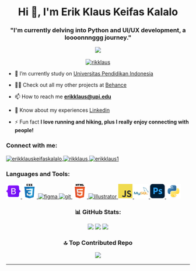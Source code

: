 <h1 align="center">Hi 👋, I'm Erik Klaus Keifas Kalalo</h1>
<h3 align="center">"I'm currently delving into Python and UI/UX development, a loooonnnggg journey."</h3>

<p align="center">
  <a href="https://visitcount.itsvg.in">
    <img src="https://visitcount.itsvg.in/api?id=rikklaus&icon=0&color=0" />
  </a>
</p>

<p align="center"> 
  <a href="https://github.com/ryo-ma/github-profile-trophy">
    <img src="https://github-profile-trophy.vercel.app/?username=rikklaus" alt="rikklaus" />
  </a> 
</p>

- 🔭 I’m currently study on [Universitas Pendidikan Indonesia](https://id.wikipedia.org/wiki/Universitas_Pendidikan_Indonesia)

- 👨‍💻 Check out all my other projects at [Behance](https://www.behance.net/erikklaus1)

- 📫 How to reach me **erikklaus@upi.edu**

- 📄 Know about my experiences [Linkedin](https://www.linkedin.com/in/erikklauskeifaskalalo/)

- ⚡ Fun fact **I love running and hiking, plus I really enjoy connecting with people!**

<h3 align="left">Connect with me:</h3>
<p align="left">
  <a href="https://linkedin.com/in/erikklauskeifaskalalo" target="blank">
    <img align="center" src="https://raw.githubusercontent.com/rahuldkjain/github-profile-readme-generator/master/src/images/icons/Social/linked-in-alt.svg" alt="erikklauskeifaskalalo" height="30" width="40" />
  </a>
  <a href="https://instagram.com/rikklaus" target="blank">
    <img align="center" src="https://raw.githubusercontent.com/rahuldkjain/github-profile-readme-generator/master/src/images/icons/Social/instagram.svg" alt="rikklaus" height="30" width="40" />
  </a>
  <a href="https://www.behance.net/erikklaus1" target="blank">
    <img align="center" src="https://raw.githubusercontent.com/rahuldkjain/github-profile-readme-generator/master/src/images/icons/Social/behance.svg" alt="erikklaus1" height="30" width="40" />
  </a>
</p>

<h3 align="left">Languages and Tools:</h3>
<p align="left"> 
  <a href="https://getbootstrap.com" target="_blank" rel="noreferrer"> 
    <img src="https://raw.githubusercontent.com/devicons/devicon/master/icons/bootstrap/bootstrap-original.svg" alt="bootstrap" width="40" height="40" /> 
  </a> 
  <a href="https://www.w3schools.com/css/" target="_blank" rel="noreferrer"> 
    <img src="https://raw.githubusercontent.com/devicons/devicon/master/icons/css3/css3-original-wordmark.svg" alt="css3" width="40" height="40" /> 
  </a> 
  <a href="https://www.figma.com/" target="_blank" rel="noreferrer"> 
    <img src="https://www.vectorlogo.zone/logos/figma/figma-icon.svg" alt="figma" width="40" height="40" /> 
  </a> 
  <a href="https://git-scm.com/" target="_blank" rel="noreferrer"> 
    <img src="https://www.vectorlogo.zone/logos/git-scm/git-scm-icon.svg" alt="git" width="40" height="40" /> 
  </a> 
  <a href="https://www.w3.org/html/" target="_blank" rel="noreferrer"> 
    <img src="https://raw.githubusercontent.com/devicons/devicon/master/icons/html5/html5-original-wordmark.svg" alt="html5" width="40" height="40" /> 
  </a> 
  <a href="https://www.adobe.com/in/products/illustrator.html" target="_blank" rel="noreferrer"> 
    <img src="https://www.vectorlogo.zone/logos/adobe_illustrator/adobe_illustrator-icon.svg" alt="illustrator" width="40" height="40" /> 
  </a> 
  <a href="https://developer.mozilla.org/en-US/docs/Web/JavaScript" target="_blank" rel="noreferrer"> 
    <img src="https://raw.githubusercontent.com/devicons/devicon/master/icons/javascript/javascript-original.svg" alt="javascript" width="40" height="40" /> 
  </a> 
  <a href="https://www.mysql.com/" target="_blank" rel="noreferrer"> 
    <img src="https://raw.githubusercontent.com/devicons/devicon/master/icons/mysql/mysql-original-wordmark.svg" alt="mysql" width="40" height="40" /> 
  </a> 
  <a href="https://www.photoshop.com/en" target="_blank" rel="noreferrer"> 
    <img src="https://raw.githubusercontent.com/devicons/devicon/master/icons/photoshop/photoshop-original.svg" alt="photoshop" width="40" height="40" /> 
  </a> 
  <a href="https://www.python.org" target="_blank" rel="noreferrer"> 
    <img src="https://raw.githubusercontent.com/devicons/devicon/master/icons/python/python-original.svg" alt="python" width="40" height="40" /> 
  </a> 
</p>

<h3 align="center">📊 GitHub Stats:</h3>
<p align="center">
  <img src="https://github-readme-stats.vercel.app/api/top-langs/?username=rikklaus&theme=default_repocard&hide_border=false&include_all_commits=false&count_private=false&layout=compact" width="39%" />
  <img src="https://github-readme-stats.vercel.app/api?username=rikklaus&theme=default_repocard&hide_border=false&include_all_commits=false&count_private=false" width="42%" /> 
  <img src="https://github-readme-streak-stats.herokuapp.com/?user=rikklaus&theme=default_repocard&hide_border=false" width="48%" />
</p>

<h3 align="center">🔝 Top Contributed Repo</h3>
<p align="center">
  <img src="https://github-contributor-stats.vercel.app/api?username=rikklaus&limit=5&theme=default_repocard&combine_all_yearly_contributions=true" width="48%" />
</p>

---
